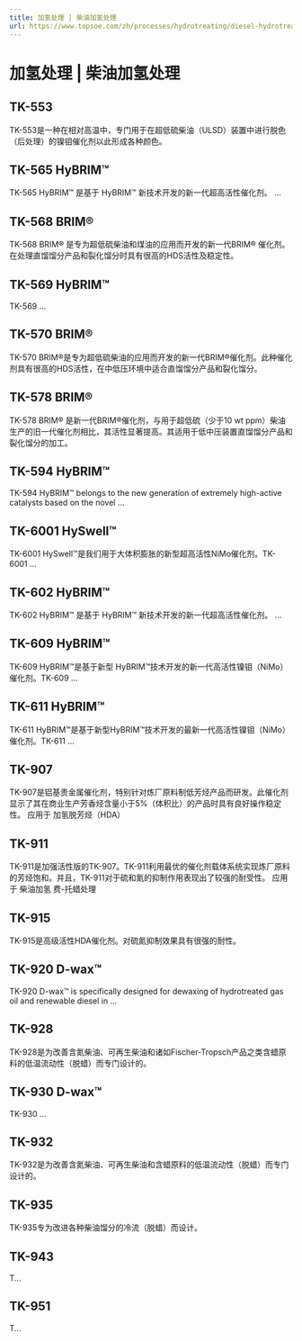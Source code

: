 ```yaml
---
title: 加氢处理 | 柴油加氢处理
url: https://www.topsoe.com/zh/processes/hydrotreating/diesel-hydrotreating
---
```


# 加氢处理 | 柴油加氢处理

## TK-553

TK-553是一种在相对高温中，专门用于在超低硫柴油（ULSD）装置中进行脱色（后处理）的镍钼催化剂以此形成各种颜色。

## TK-565 HyBRIM™

TK-565 HyBRIM™ 是基于 HyBRIM™ 新技术开发的新一代超高活性催化剂。 ...

## TK-568 BRIM®

TK-568 BRIM® 是专为超低硫柴油和煤油的应用而开发的新一代BRIM® 催化剂。在处理直馏馏分产品和裂化馏分时具有很高的HDS活性及稳定性。

## TK-569 HyBRIM™

TK-569 ...

## TK-570 BRIM®

TK-570 BRIM®是专为超低硫柴油的应用而开发的新一代BRIM®催化剂。此种催化剂具有很高的HDS活性，在中低压环境中适合直馏馏分产品和裂化馏分。

## TK-578 BRIM®

TK-578 BRIM® 是新一代BRIM®催化剂，与用于超低硫（少于10 wt ppm）柴油生产的旧一代催化剂相比，其活性显著提高。其适用于低中压装置直馏馏分产品和裂化馏分的加工。

## TK-594 HyBRIM™

TK-594 HyBRIM™ belongs to the new generation of extremely high-active catalysts based on the novel ...

## TK-6001 HySwell™

TK-6001 HySwell™是我们用于大体积膨胀的新型超高活性NiMo催化剂。TK-6001 ...

## TK-602 HyBRIM™

TK-602 HyBRIM™ 是基于 HyBRIM™ 新技术开发的新一代超高活性催化剂。 ...

## TK-609 HyBRIM™

TK-609 HyBRIM™是基于新型 HyBRIM™技术开发的新一代高活性镍钼（NiMo）催化剂。TK-609 ...

## TK-611 HyBRIM™

TK-611 HyBRIM™是基于新型HyBRIM™技术开发的最新一代高活性镍钼（NiMo）催化剂。TK-611 ...

## TK-907

TK-907是铝基贵金属催化剂，特别针对炼厂原料制低芳烃产品而研发。此催化剂显示了其在商业生产芳香烃含量小于5%（体积比）的产品时具有良好操作稳定性。 应用于 加氢脱芳烃（HDA）

## TK-911

TK-911是加强活性版的TK-907。TK-911利用最优的催化剂载体系统实现炼厂原料的芳烃饱和。并且，TK-911对于硫和氮的抑制作用表现出了较强的耐受性。 应用于 柴油加氢 费-托蜡处理

## TK-915

TK-915是高级活性HDA催化剂。对硫氮抑制效果具有很强的耐性。

## TK-920 D-wax™

TK-920 D-wax™ is specifically designed for dewaxing of hydrotreated gas oil and renewable diesel in ...

## TK-928

TK-928是为改善含氮柴油、可再生柴油和诸如Fischer-Tropsch产品之类含蜡原料的低温流动性（脱蜡）而专门设计的。

## TK-930 D-wax™

TK-930 ...

## TK-932

TK-932是为改善含氮柴油、可再生柴油和含蜡原料的低温流动性（脱蜡）而专门设计的。

## TK-935

TK-935专为改进各种柴油馏分的冷流（脱蜡）而设计。

## TK-943

T...

## TK-951

T...